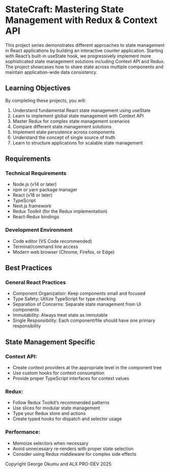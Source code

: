 # StateCraft: Mastering State Management with Redux & Context API
This project series demonstrates different approaches to state management in React applications by building an interactive counter application. Starting with React’s built-in useState hook, we progressively implement more sophisticated state management solutions including Context API and Redux. The project showcases how to share state across multiple components and maintain application-wide data consistency.

## Learning Objectives
By completing these projects, you will:

1. Understand fundamental React state management using useState
2. Learn to implement global state management with Context API
3. Master Redux for complex state management scenarios
4. Compare different state management solutions
5. Implement state persistence across components
6. Understand the concept of single source of truth
7. Learn to structure applications for scalable state management

## Requirements
### Technical Requirements
- Node.js (v14 or later)
- npm or yarn package manager
- React (v18 or later)
- TypeScript
- Next.js framework
- Redux Toolkit (for the Redux implementation)
- React-Redux bindings

### Development Environment
- Code editor (VS Code recommended)
- Terminal/command line access
- Modern web browser (Chrome, Firefox, or Edge)

## Best Practices
### General React Practices
- Component Organization: Keep components small and focused
- Type Safety: Utilize TypeScript for type checking
- Separation of Concerns: Separate state management from UI components
- Immutability: Always treat state as immutable
- Single Responsibility: Each component/file should have one primary responsibility
  
## State Management Specific
### Context API:
- Create context providers at the appropriate level in the component tree
- Use custom hooks for context consumption
- Provide proper TypeScript interfaces for context values

### Redux:
- Follow Redux Toolkit’s recommended patterns
- Use slices for modular state management
- Type your Redux store and actions
- Create typed hooks for dispatch and selector usage

### Performance:
- Memoize selectors when necessary
- Avoid unnecessary re-renders with proper state selection
- Consider using Redux middleware for complex side effects

<p>Copyright George Okumu and ALX PRO-DEV 2025</p>

